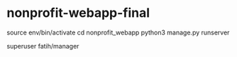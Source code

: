 # nonprofit-webapp-final
source env/bin/activate
cd nonprofit_webapp
python3 manage.py runserver

superuser
fatih/manager